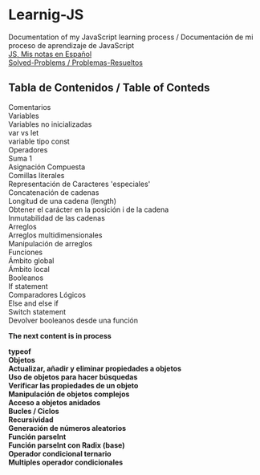 # Learnig-JS
Documentation of my JavaScript learning process / Documentación de mi proceso de aprendizaje de JavaScript <br>
[JS, Mis notas en Español](https://sjanna.github.io/Learnig-JS_Aprendiendo-JS/)<br>
[Solved-Problems / Problemas-Resueltos](solvedProblems/)<br>

## Tabla de Contenidos / Table of Conteds
Comentarios<br>
Variables<br>
Variables no inicializadas<br>
var vs let<br>
variable tipo const<br>
Operadores<br>
Suma 1<br>
Asignación Compuesta<br>
Comillas literales<br>
Representación de Caracteres 'especiales'<br>
Concatenación de cadenas<br>
Longitud de una cadena (length)<br>
Obtener el carácter en la posición i de la cadena<br>
Inmutabilidad de las cadenas<br>
Arreglos<br>
Arreglos multidimensionales<br>
Manipulación de arreglos<br>
Funciones<br>
Ámbito global<br>
Ámbito local<br>
Booleanos<br>
If statement <br>
Comparadores Lógicos<br>
Else and else if<br>
Switch statement <br>
Devolver booleanos desde una función<br>

<b>The next content is in process<b>

typeof<br>
Objetos<br>
Actualizar, añadir y eliminar propiedades a objetos<br>
Uso de objetos para hacer búsquedas<br>
Verificar las propiedades de un objeto<br>
Manipulación de objetos complejos<br>
Acceso a objetos anidados<br>
Bucles / Ciclos<br>
Recursividad<br>
Generación de números aleatorios<br>
Función parseInt<br>
Función parseInt con Radix (base)<br>
Operador condicional ternario<br>
Multiples operador condicionales<br>
